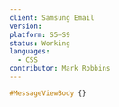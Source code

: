 ```yaml
---
client: Samsung Email
version:
platform: S5–S9
status: Working
languages:
  - CSS
contributor: Mark Robbins
---
```


```css
#MessageViewBody {}
```

